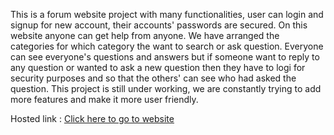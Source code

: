 This is a forum website project with many functionalities, user can login and signup for new account, their accounts' passwords are secured. On this website anyone can get help from anyone. We have arranged the categories for which category the want to search or ask question. Everyone can see everyone's questions and answers but if someone want to reply to any question or wanted to ask a new question then they have to logi for security purposes and so that the others' can see who had asked the question. This project is still under working, we are constantly trying to add more features and make it more user friendly.

Hosted link : [Click here to go to website](https://codechaudhary.000webhostapp.com/)
